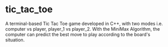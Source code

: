 # tic_tac_toe
 A terminal-based Tic Tac Toe game developed in C++, with two modes i.e. computer vs player, player_1 vs player_2. With the MiniMax Algorithm, the computer can predict the best move to play according to the board's situation.
 
